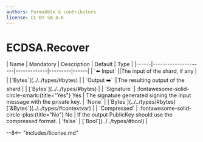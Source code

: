 ```yaml
---
authors: Formabble & contributors
license: CC-BY-SA-4.0
---
```



# ECDSA.Recover

<div class="sh-parameters" markdown="1">
| Name | Mandatory | Description | Default | Type |
|------|---------------------|-------------|---------|------|
| `⬅️ Input` ||The input of the shard, if any | | [`Bytes`](../../types/#bytes) |
| `Output ➡️` ||The resulting output of the shard | | [`Bytes`](../../types/#bytes) |
| `Signature` | :fontawesome-solid-circle-xmark:{title="Yes"} Yes  | The signature generated signing the input message with the private key. | `None` | [`Bytes`](../../types/#bytes)[`&Bytes`](../../types/#contextvar) |
| `Compressed` | :fontawesome-solid-circle-plus:{title="No"} No  | If the output PublicKey should use the compressed format. | `false` | [`Bool`](../../types/#bool) |

</div>



--8<-- "includes/license.md"

